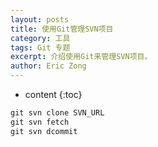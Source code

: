 ```yaml
---
layout: posts
title: 使用Git管理SVN项目
category: 工具
tags: Git 专题
excerpt: 介绍使用Git来管理SVN项目。
author: Eric Zong
---
```


* content
{:toc}
```powershell
git svn clone SVN_URL
git svn fetch
git svn dcommit
```


